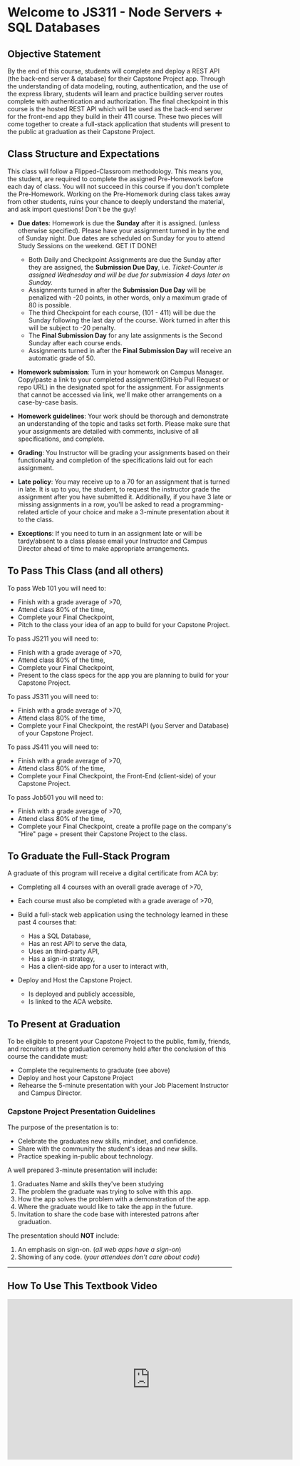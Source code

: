 # Welcome to JS311 - Node Servers + SQL Databases

## Objective Statement

By the end of this course, students will complete and deploy a REST API (the back-end server & database) for their Capstone Project app. Through the understanding of data modeling, routing, authentication, and the use of the express library, students will learn and practice building server routes complete with authentication and authorization. The final checkpoint in this course is the hosted REST API which will be used as the back-end server for the front-end app they build in their 411 course. These two pieces will come together to create a full-stack application that students will present to the public at graduation as their Capstone Project.

## Class Structure and Expectations

This class will follow a Flipped-Classroom methodology. This means you, the student, are required to complete the assigned Pre-Homework before each day of class. You will not succeed in this course if you don't complete the Pre-Homework. Working on the Pre-Homework during class takes away from other students, ruins your chance to deeply understand the material, and ask import questions! Don't be the guy!

* **Due dates**: Homework is due the **Sunday** after it is assigned. (unless otherwise specified). Please have your assignment turned in by the end of Sunday night. Due dates are scheduled on Sunday for you to attend Study Sessions on the weekend. GET IT DONE!

    * Both Daily and Checkpoint Assignments are due the Sunday after they are assigned, the **Submission Due Day**, i.e. *Ticket-Counter is assigned Wednesday and will be due for submission 4 days later on Sunday.*
    * Assignments turned in after the **Submission Due Day** will be penalized with -20 points, in other words, only a maximum grade of 80 is possible.
    * The third Checkpoint for each course, (101 - 411) will be due the Sunday following the last day of the course. Work turned in after this will be subject to -20 penalty.
    * The **Final Submission Day** for any late assignments is the Second Sunday after each course ends.
    * Assignments turned in after the **Final Submission Day** will receive an automatic grade of 50.

* **Homework submission**: Turn in your homework on Campus Manager. Copy/paste a link to your completed assignment(GitHub Pull Request or repo URL) in the designated spot for the assignment. For assignments that cannot be accessed via link, we'll make other arrangements on a case-by-case basis.

* **Homework guidelines**: Your work should be thorough and demonstrate an understanding of the topic and tasks set forth. Please make sure that your assignments are detailed with comments, inclusive of all specifications, and complete.

* **Grading**: You Instructor will be grading your assignments based on their functionality and completion of the specifications laid out for each assignment.

* **Late policy**: You may receive up to a 70 for an assignment that is turned in late. It is up to you, the student, to request the instructor grade the assignment after you have submitted it. Additionally, if you have 3 late or missing assignments in a row, you'll be asked to read a programming-related article of your choice and make a 3-minute presentation about it to the class.

* **Exceptions**: If you need to turn in an assignment late or will be tardy/absent to a class please email your Instructor and Campus Director ahead of time to make appropriate arrangements.

## To Pass This Class (and all others)

To pass Web 101 you will need to:

* Finish with a grade average of >70,
* Attend class 80% of the time,
* Complete your Final Checkpoint,
* Pitch to the class your idea of an app to build for your Capstone Project.
<!-- * And pass the Exit Exam with a >70 grade -->

To pass JS211 you will need to:

* Finish with a grade average of >70,
* Attend class 80% of the time,
* Complete your Final Checkpoint,
* Present to the class specs for the app you are planning to build for your Capstone Project.
<!-- * And pass the Exit Exam with a >70 grade -->

To pass JS311 you will need to:

* Finish with a grade average of >70,
* Attend class 80% of the time,
* Complete your Final Checkpoint, the restAPI (you Server and Database) of your Capstone Project.
<!-- * And pass the Exit Exam with a >70 grade -->

To pass JS411 you will need to:

* Finish with a grade average of >70,
* Attend class 80% of the time,
* Complete your Final Checkpoint, the Front-End (client-side) of your Capstone Project.
<!-- * And pass the Exit Exam with a >70 grade -->

To pass Job501 you will need to:

* Finish with a grade average of >70,
* Attend class 80% of the time,
* Complete your Final Checkpoint, create a profile page on the company's "Hire" page + present their Capstone Project to the class.
<!-- * And pass the Exit Exam with a >70 grade -->

## To Graduate the Full-Stack Program

A graduate of this program will receive a digital certificate from ACA by:

* Completing all 4 courses with an overall grade average of >70,
* Each course must also be completed with a grade average of >70,
* Build a full-stack web application using the technology learned in these past 4 courses that:
    
    * Has a SQL Database,
    * Has an rest API to serve the data,
    * Uses an third-party API,
    * Has a sign-in strategy,
    * Has a client-side app for a user to interact with,

* Deploy and Host the Capstone Project.
    
    * Is deployed and publicly accessible,
    * Is linked to the ACA website.

<!-- * Deploy and Host your personal portfolio.
* Link the project to your Deployed and Hosted personal portfolio. -->

## To Present at Graduation

To be eligible to present your Capstone Project to the public, family, friends, and recruiters at the graduation ceremony held after the conclusion of this course the candidate must:

* Complete the requirements to graduate (see above)
* Deploy and host your Capstone Project
* Rehearse the 5-minute presentation with your Job Placement Instructor and Campus Director.

### Capstone Project Presentation Guidelines

The purpose of the presentation is to:

* Celebrate the graduates new skills, mindset, and confidence.
* Share with the community the student's ideas and new skills.
* Practice speaking in-public about technology.

A well prepared 3-minute presentation will include:

1. Graduates Name and skills they've been studying
1. The problem the graduate was trying to solve with this app.
1. How the app solves the problem with a demonstration of the app.
1. Where the graduate would like to take the app in the future.
1. Invitation to share the code base with interested patrons after graduation.

The presentation should **NOT** include:

1. An emphasis on sign-on. (*all web apps have a sign-on*)
1. Showing of any code. (*your attendees don't care about code*)

*****

## How To Use This Textbook Video

<iframe src="https://player.vimeo.com/video/303113203" width="640" height="360" frameborder="0" webkitallowfullscreen mozallowfullscreen allowfullscreen></iframe>
